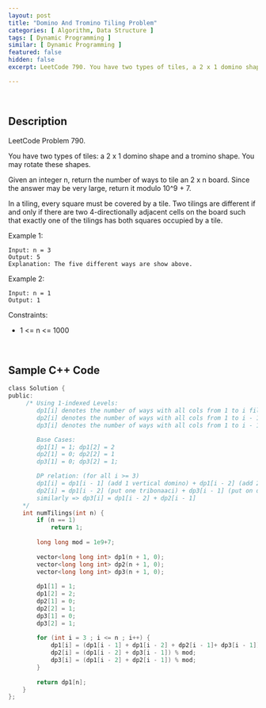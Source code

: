 ```yaml
---
layout: post
title: "Domino And Tromino Tiling Problem"
categories: [ Algorithm, Data Structure ]
tags: [ Dynamic Programming ]
similar: [ Dynamic Programming ]
featured: false
hidden: false
excerpt: LeetCode 790. You have two types of tiles, a 2 x 1 domino shape and a tromino shape. You may rotate these shapes.

---
```


<br />

## Description

LeetCode Problem 790.

You have two types of tiles: a 2 x 1 domino shape and a tromino shape. You may rotate these shapes.

Given an integer n, return the number of ways to tile an 2 x n board. Since the answer may be very large, return it modulo 10^9 + 7.

In a tiling, every square must be covered by a tile. Two tilings are different if and only if there are two 4-directionally adjacent cells on the board such that exactly one of the tilings has both squares occupied by a tile.

Example 1: 
```
Input: n = 3
Output: 5
Explanation: The five different ways are show above.
```

Example 2:
```
Input: n = 1
Output: 1
```

Constraints:
* 1 <= n <= 1000

<br />

## Sample C++ Code


```c
class Solution {
public:
     /* Using 1-indexed Levels:
        dp1[i] denotes the number of ways with all cols from 1 to i filled
        dp2[i] denotes the number of ways with all cols from 1 to i - 1 filled and only top grid in col i is filled
        dp3[i] denotes the number of ways with all cols from 1 to i - 1 filled and only bottom grid in col i is filled

        Base Cases:
        dp1[1] = 1; dp1[2] = 2
        dp2[1] = 0; dp2[2] = 1
        dp3[1] = 0; dp3[2] = 1;

        DP relation: (for all i >= 3)
        dp1[i] = dp1[i - 1] (add 1 vertical domino) + dp1[i - 2] (add 2-horizontal dominoes)  + dp2[i - 1] (add 1 tromino in _| manner) + dp3[i - 1] (add 1 tromino such that top space in i - 1 col and i col gets filled)
        dp2[i] = dp1[i - 2] (put one tribonaaci) + dp3[i - 1] (put on domino in horizontal fashion)
        similarly => dp3[i] = dp1[i - 2] + dp2[i - 1]
    */
    int numTilings(int n) {
        if (n == 1)
            return 1;
        
        long long mod = 1e9+7;
     
        vector<long long int> dp1(n + 1, 0);
        vector<long long int> dp2(n + 1, 0);
        vector<long long int> dp3(n + 1, 0);
        
        dp1[1] = 1;
        dp1[2] = 2;
        dp2[1] = 0;
        dp2[2] = 1;
        dp3[1] = 0;
        dp3[2] = 1;
        
        for (int i = 3 ; i <= n ; i++) {
            dp1[i] = (dp1[i - 1] + dp1[i - 2] + dp2[i - 1]+ dp3[i - 1]) % mod;
            dp2[i] = (dp1[i - 2] + dp3[i - 1]) % mod;
            dp3[i] = (dp1[i - 2] + dp2[i - 1]) % mod;
        }
        
        return dp1[n];
    }
};
```


